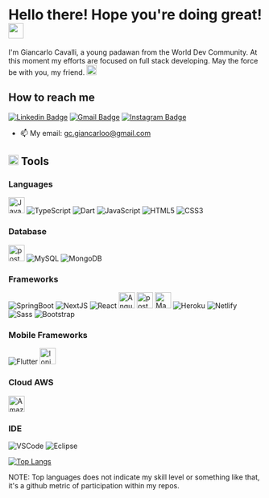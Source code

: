 <h1>Hello there! Hope you're doing great! <img src="https://emojis.slackmojis.com/emojis/images/1547582922/5197/party_blob.gif?1547582922" width="30"/></h1>

<p>I'm Giancarlo Cavalli, a young padawan from the World Dev Community. At this moment my efforts are focused on full stack developing. May the force be with you, my friend. <img src="https://emojis.slackmojis.com/emojis/images/1575409644/7248/baby-yoda-soup.gif?1575409644" width="20"/></p>

<h2>How to reach me</h2>

[![Linkedin Badge](https://img.shields.io/badge/-LinkedIn-blue?style=for-the-badge&logo=Linkedin&logoColor=white&link=https://www.linkedin.com/in/ntfm/)](https://www.linkedin.com/in/giancarlo-cavalli-933385175/)
[![Gmail Badge](https://img.shields.io/badge/-Gmail-c14438?style=for-the-badge&logo=Gmail&logoColor=white&link=mailto:gc.giancarloo@gmail.com)](mailto:gc.giancarloo@gmail.com)
[![Instagram Badge](https://img.shields.io/badge/Instagram-E4405F?style=for-the-badge&logo=instagram&logoColor=white)](https://www.instagram.com/giancarloc_/)

- 📫 My email: gc.giancarloo@gmail.com

<h2><img src="https://emojis.slackmojis.com/emojis/images/1600706728/10521/meow_code.gif?1600706728" width="20"/> Tools</h2>

<h3>Languages</h3>
<p>
  <img title="Java" height="32" src="https://img.icons8.com/dusk/64/000000/java-coffee-cup-logo.png" alt="Java"/>
  <img title="TypeScript" src="https://img.icons8.com/color/34/000000/typescript.png" alt="TypeScript"/>
  <img title="Dart" src="https://img.icons8.com/color/34/000000/dart.png" alt="Dart"/>
  <img title="JavaScript" src="https://img.icons8.com/color/34/000000/javascript.png" alt="JavaScript"/>  
  <img title="HTML5" src="https://img.icons8.com/color/34/000000/html-5--v1.png" alt="HTML5"/>  
  <img title="CSS3" src="https://img.icons8.com/color/34/000000/css3.png" alt="CSS3"/>
</p>

<h3>Database</h3>
<p>
  <img title="PostgreSQL" height="32" src="https://cdn.iconscout.com/icon/free/png-256/postgresql-8-1175119.png" alt="postgresql"/>
  <img title="MySQL" src="https://img.icons8.com/color/34/000000/mysql-logo.png" alt="MySQL"/>
  <img title="MongoDB" src="https://img.icons8.com/color/34/000000/mongodb.png" alt="MongoDB"/>
</p>

<h3>Frameworks</h3>
<p>
  <img title="Spring" src="https://img.icons8.com/color/34/000000/spring-logo.png" alt="SpringBoot"/>
  <img title="NextJS" src="https://cdn.icon-icons.com/icons2/2389/PNG/32/next_js_logo_icon_145038.png" alt="NextJS"/>
  <img title="React" src="https://img.icons8.com/plasticine/34/000000/react.png"alt="React"/>
  <img title="AngularJs" height="32" src="https://img.icons8.com/color/48/000000/angularjs.png" alt="AngularJs"/>
  <img title="Postman" height="32" src="https://sdtimes.com/wp-content/uploads/2018/08/logo-glyph.png" alt="postman"/>
  <img title="Maven" height="32" src="https://cdn.icon-icons.com/icons2/2107/PNG/32/file_type_maven_icon_130397.png" alt="Maven"/>
  <img title="Heroku" src="https://img.icons8.com/color/34/000000/heroku.png" alt="Heroku"/>
  <img title="Netlify" src="https://cdn.icon-icons.com/icons2/2107/PNG/32/file_type_netlify_icon_130354.png" alt="Netlify"/>
  <img title="Sass" src="https://img.icons8.com/color/34/000000/sass.png" alt="Sass"/>
  <img title="Bootstrap" src="https://img.icons8.com/color/34/000000/bootstrap.png" alt="Bootstrap"/>
</p>

<h3>Mobile Frameworks</h3>
<p>
  <img title="Flutter" src="https://img.icons8.com/color/34/000000/flutter.png" alt="Flutter"/>
  <img title="Ionic" height="32" src="https://cdn.icon-icons.com/icons2/2107/PNG/32/file_type_ionic_icon_130522.png" alt="Ionic"/>
</p>

<h3>Cloud AWS</h3>
<p>
<img title="AmazonS3" height="32" src="https://iconape.com/wp-content/files/dt/352387/png/aws-s3-simple-storage-service-logo.png" alt="AmazonS3"/>
</p>

<h3>IDE</h3>
<p>
  <img title="VSCode" src="https://img.icons8.com/fluent/34/000000/visual-studio-code-2019.png" alt="VSCode"/>
  <img title="Eclipse" src="https://img.icons8.com/officexs/34/000000/java-eclipse.png" alt="Eclipse"/>
</p>

[![Top Langs](https://github-readme-stats.vercel.app/api/top-langs/?username=giancarloCavalli&hide=php&theme=radical&layout=compact)](https://github.com/anuraghazra/github-readme-stats)

NOTE: Top languages does not indicate my skill level or something like that, it's a github metric of participation within my repos.
